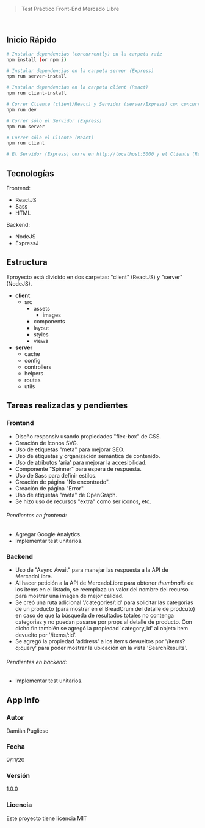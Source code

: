 > Test Práctico Front-End Mercado Libre

&nbsp;  

## Inicio Rápido  

``` bash
# Instalar dependencias (concurrently) en la carpeta raíz
npm install (or npm i)

# Instalar dependencias en la carpeta server (Express)
npm run server-install

# Instalar dependencias en la carpeta client (React)
npm run client-install

# Correr Cliente (client/React) y Servidor (server/Express) con concurrently simultáneamente
npm run dev

# Correr sólo el Servidor (Express) 
npm run server

# Correr sólo el Cliente (React) 
npm run client

# El Servidor (Express) corre en http://localhost:5000 y el Cliente (React) en http://localhost:3000
```

## Tecnologías
Frontend:
- ReactJS
- Sass
- HTML

Backend:
- NodeJS
- ExpressJ

## Estructura
Eproyecto está dividido en dos carpetas: "client" (ReactJS) y "server" (NodeJS).

- **client**
  - src
    - assets
      - images
    - components
    - layout
    - styles
    - views
- **server**
  - cache
  - config
  - controllers 
  - helpers
  - routes
  - utils 

## Tareas realizadas y pendientes 

### Frontend

* Diseño responsiv usando propiedades "flex-box" de CSS.
* Creación de íconos SVG.
* Uso de etiquetas "meta" para mejorar SEO.
* Uso de etiquetas y organización semántica de contenido.
* Uso de atributos 'aria' para mejorar la accesibilidad.
* Componente "Spinner" para espera de respuesta.
* Uso de Sass para definir estilos.
* Creación de página "No encontrado".
* Creación de página "Error".
* Uso de etiquetas "meta" de OpenGraph.
* Se hizo uso de recursos "extra" como ser íconos, etc.

###### Pendientes en frontend:

* Agregar Google Analytics.
* Implementar test unitarios.

### Backend
* Uso de "Async Await" para manejar las respuesta a la API de MercadoLibre.
* Al hacer petición a la API de MercadoLibre para obtener *thumbnails* de los items en el listado, se reemplaza un valor del nombre del recurso para mostrar una imagen de mejor calidad.
* Se creó una ruta adicional '/categories/:id' para solicitar las categorias de un producto (para mostrar en el BreadCrum del detalle de prodcuto) en caso de que la búsqueda de resultados totales no contenga categorias y no puedan pasarse por props al detalle de producto. Con dicho fin también se agregó la propiedad 'category_id' al objeto item devuelto por '/items/:id'.
* Se agregó la propiedad 'address' a los items devueltos por '/items?q:query' para poder mostrar la ubicación en la vista 'SearchResults'. 

###### Pendientes en backend:
* Implementar test unitarios. 

## App Info

### Autor

Damián Pugliese

### Fecha

9/11/20

### Versión

1.0.0

### Licencia

Este proyecto tiene licencia MIT

